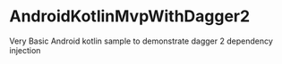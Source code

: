 # AndroidKotlinMvpWithDagger2
Very Basic Android kotlin sample to demonstrate dagger 2 dependency injection
